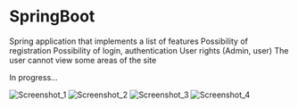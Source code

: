 # SpringBoot
Spring application that implements a list of features
Possibility of registration
Possibility of login, authentication
User rights (Admin, user)
The user cannot view some areas of the site

In progress...

![Screenshot_1](https://github.com/CookieVortex/SpringBoot/assets/24642100/1a9977c5-203b-4ff0-85e3-b08925d7f5fa)
![Screenshot_2](https://github.com/CookieVortex/SpringBoot/assets/24642100/aa5de389-ca8f-4ce7-aef2-84d14932df5a)
![Screenshot_3](https://github.com/CookieVortex/SpringBoot/assets/24642100/98754cf8-7530-470b-9e41-10f8c53aff7f)
![Screenshot_4](https://github.com/CookieVortex/SpringBoot/assets/24642100/a8833f3f-01fc-48f2-9d71-fe663df3293d)
